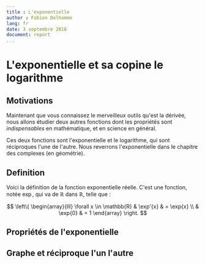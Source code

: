 ```yaml
---
title : L'exponentielle
author : Fabien Delhomme
lang: fr
date: 3 septembre 2018 
document: report
...
```


# L'exponentielle et sa copine le logarithme

## Motivations
Maintenant que vous connaissez le merveilleux outils qu'est la dérivée, nous
allons étudier deux autres fonctions dont les propriétés sont _indispensables_
en mathématique, et en science en général. 

Ces deux fonctions sont l'exponentielle et le logarithme, qui sont réciproques
l'une de l'autre. Nous reverrons l'exponentielle dans le chapitre des complexes
(en géométrie). 

## Definition

Voici la définition de la fonction exponentielle réelle. C'est une fonction,
notée $\exp$, qui va de $\mathbb{R}$ dans $\mathbb{R}$, telle que :

$$ 
\left\{ 
\begin{array}{lll}
  \forall x \in \mathbb{R} & \exp'{x} & = \exp{x} \\
   & \exp{0} & = 1
\end{array}
\right.
$$

## Propriétés de l'exponentielle

## Graphe et réciproque l'un l'autre

##

